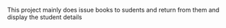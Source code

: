 This project mainly does issue books to sudents and return from them and display the student details
